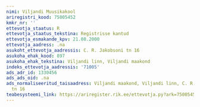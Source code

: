 ```yaml
---
nimi: Viljandi Muusikakool
ariregistri_kood: 75005452
kmkr_nr: ''
ettevotja_staatus: R
ettevotja_staatus_tekstina: Registrisse kantud
ettevotja_esmakande_kpv: 21.08.2000
ettevotja_aadress: .na
asukoht_ettevotja_aadressis: C. R. Jakobsoni tn 16
asukoha_ehak_kood: 897
asukoha_ehak_tekstina: Viljandi linn, Viljandi maakond
indeks_ettevotja_aadressis: '71005'
ads_adr_id: 1330456
ads_ads_oid: .na
ads_normaliseeritud_taisaadress: Viljandi maakond, Viljandi linn, C. R. Jakobsoni
  tn 16
teabesysteemi_link: https://ariregister.rik.ee/ettevotja.py?ark=75005452&ref=rekvisiidid
---
```


